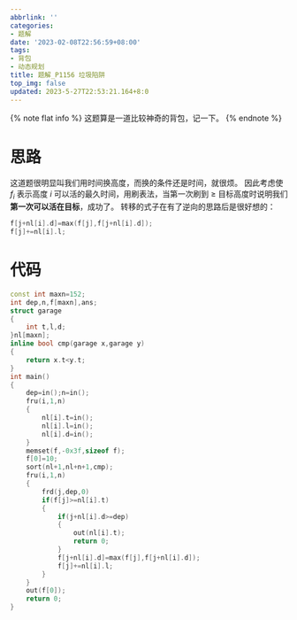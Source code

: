 ```yaml
---
abbrlink: ''
categories:
- 题解
date: '2023-02-08T22:56:59+08:00'
tags:
- 背包
- 动态规划
title: 题解_P1156 垃圾陷阱
top_img: false
updated: 2023-5-27T22:53:21.164+8:0
---
```

{% note flat info %}
这题算是一道比较神奇的背包，记一下。
{% endnote %}

# 思路

这道题很明显叫我们用时间换高度，而换的条件还是时间，就很烦。
因此考虑使 $f_i$ 表示高度 $i$ 可以活的最久时间，用刷表法，当第一次刷到 $\geqslant$ 目标高度时说明我们**第一次可以活在目标**，成功了。
转移的式子在有了逆向的思路后是很好想的：

```c++
f[j+nl[i].d]=max(f[j],f[j+nl[i].d]);
f[j]+=nl[i].l;
```

# 代码

```c++
const int maxn=152;
int dep,n,f[maxn],ans;
struct garage
{
	int t,l,d;
}nl[maxn];
inline bool cmp(garage x,garage y)
{
	return x.t<y.t;
}
int main()
{
	dep=in();n=in();
	fru(i,1,n)
	{
		nl[i].t=in();
		nl[i].l=in();
		nl[i].d=in();
	}
	memset(f,-0x3f,sizeof f);
	f[0]=10;
	sort(nl+1,nl+n+1,cmp);
	fru(i,1,n)
	{
		frd(j,dep,0)
		if(f[j]>=nl[i].t)
		{
			if(j+nl[i].d>=dep)
			{
				out(nl[i].t);
				return 0;
			}
			f[j+nl[i].d]=max(f[j],f[j+nl[i].d]);
			f[j]+=nl[i].l;
		}
	}
	out(f[0]);
	return 0;
}
```
